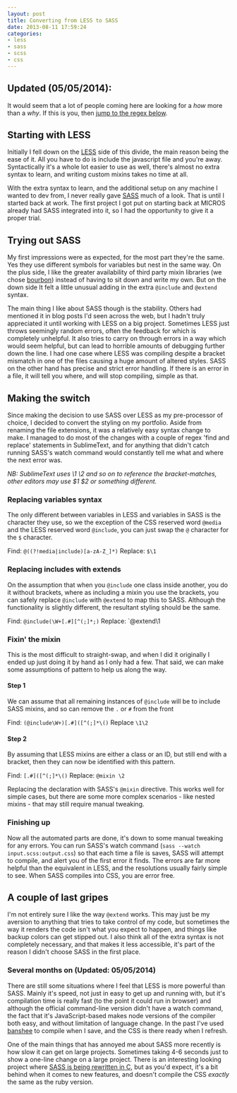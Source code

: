 ```yaml
---
layout: post
title: Converting from LESS to SASS
date: 2013-08-11 17:59:24
categories:
- less
- sass
- scss
- css
---
```


## Updated (05/05/2014):

It would seem that a lot of people coming here are looking for a *how* more than a *why*. If this is you, then [jump to the regex below](#making-the-switch).

## Starting with LESS

Initially I fell down on the [LESS](http://lesscss.org/) side of this divide, the main reason being the ease of it. All you have to do is include the javascript file and you're away. Syntactically it's a whole lot easier to use as well, there's almost no extra syntax to learn, and writing custom mixins takes no time at all.

With the extra syntax to learn, and the additional setup on any machine I wanted to dev from, I never really gave [SASS](http://sass-lang.com/) much of a look. That is until I started back at work. The first project I got put on starting back at MICROS already had SASS integrated into it, so I had the opportunity to give it a proper trial.

## Trying out SASS

My first impressions were as expected, for the most part they're the same. Yes they use different symbols for variables but nest in the same way. On the plus side, I like the greater availability of third party mixin libraries (we chose [bourbon](http://bourbon.io/)) instead of having to sit down and write my own. But on the down side It felt a little unusual adding in the extra `@include` and `@extend` syntax.

The main thing I like about SASS though is the stability. Others had mentioned it in blog posts I'd seen across the web, but I hadn't truly appreciated it until working with LESS on a big project. Sometimes LESS just throws seemingly random errors, often the feedback for which is completely unhelpful. It also tries to carry on through errors in a way which would seem helpful, but can lead to horrible amounts of debugging further down the line. I had one case where LESS was compiling despite a bracket mismatch in one of the files causing a huge amount of altered styles. SASS on the other hand has precise and strict error handling. If there is an error in a file, it will tell you where, and will stop compiling, simple as that.

## Making the switch

Since making the decision to use SASS over LESS as my pre-processor of choice, I decided to convert the styling on my portfolio. Aside from renaming the file extensions, it was a relatively easy syntax change to make. I managed to do most of the changes with a couple of regex 'find and replace' statements in SublimeText, and for anything that didn't catch running SASS's watch command would constantly tell me what and where the next error was.

*NB: SublimeText uses \1 \2 and so on to reference the bracket-matches, other editors may use $1 $2 or something different.*

### Replacing variables syntax

The only different between variables in LESS and variables in SASS is the character they use, so we the exception of the CSS reserved word `@media` and the LESS reserved word `@include`, you can just swap the `@` character for the `$` character.

Find: `@((?!media|include)[a-zA-Z_]*)`
Replace: `$\1`

### Replacing includes with extends

On the assumption that when you `@include` one class inside another, you do it without brackets, where as including a mixin you use the brackets, you can safely replace `@include` with `@extend` to map this to SASS. Although the functionality is slightly different, the resultant styling should be the same.

Find: `@include(\W+[.#][^(;]*;)`
Replace: `@extend\1

### Fixin' the mixin

This is the most difficult to straight-swap, and when I did it originally I ended up just doing it by hand as I only had a few. That said, we can make some assumptions of pattern to help us along the way.

#### Step 1

We can assume that all remaining instances of `@include` will be to include SASS mixins, and so can remove the `.` or `#` from the front

Find: `(@include\W+)[.#]([^(;]*\()`
Replace `\1\2`

#### Step 2

By assuming that LESS mixins are either a class or an ID, but still end with a bracket, then they can now be identified with this pattern.

Find: `[.#]([^(;]*\()`
Replace: `@mixin \2`

Replacing the declaration with SASS's `@mixin` directive. This works well for simple cases, but there are some more complex scenarios - like nested mixins - that may still require manual tweaking.

### Finishing up

Now all the automated parts are done, it's down to some manual tweaking for any errors. You can run SASS's watch command (`sass --watch input.scss:output.css`) so that each time a file is saves, SASS will attempt to compile, and alert you of the first error it finds. The errors are far more helpful than the equivalent in LESS, and the resolutions usually fairly simple to see. When SASS compiles into CSS, you are error free.

## A couple of last gripes

I'm not entirely sure I like the way `@extend` works. This may just be my aversion to anything that tries to take control of my code, but sometimes the way it renders the code isn't what you expect to happen, and things like backup colors can get stipped out. I also think all of the extra syntax is not completely necessary, and that makes it less accessible, it's part of the reason I didn't choose SASS in the first place.

### Several months on (Updated: 05/05/2014)

There are still some situations where I feel that LESS is more powerful than SASS. Mainly it's speed, not just in easy to get up and running with, but it's compilation time is really fast (to the point it could run in browser) and although the official command-line version didn't have a watch command, the fact that it's JavaScript-based makes node versions of the compiler both easy, and without limitation of language change. In the past I've used [banshee](https://www.npmjs.org/package/banshee) to compile when I save, and the CSS is there ready when I refresh.

One of the main things that has annoyed me about SASS more recently is how slow it can get on large projects. Sometimes taking 4-6 seconds just to show a one-line change on a large project. There is an interesting looking project where [SASS is being rewritten in C](https://github.com/hcatlin/libsass), but as you'd expect, it's a bit behind when it comes to new features, and doesn't compile the CSS *exactly* the same as the ruby version.